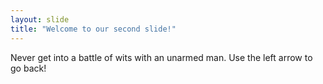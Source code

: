 ```yaml
---
layout: slide
title: "Welcome to our second slide!"
---
```

Never get into a battle of wits with an unarmed man.
Use the left arrow to go back!
